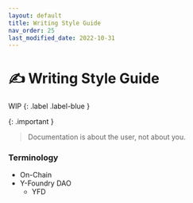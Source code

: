```yaml
---
layout: default
title: Writing Style Guide
nav_order: 25
last_modified_date: 2022-10-31
---
```


# ✍️ Writing Style Guide

WIP
{: .label .label-blue }

{: .important }
> Documentation is about the user, not about you.

### Terminology

* On-Chain
* Y-Foundry DAO
    - YFD
